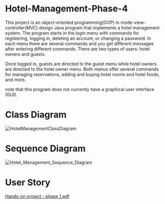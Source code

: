 # Hotel-Management-Phase-4
This project is an object-oriented programming(OOP) in mode-view-controller(MVC) design Java program that implements a hotel management system. The program starts in the login menu with commands for registering, logging in, deleting an account, or changing a password. In each menu there are several commands and you get different messages after entering different commands. There are two types of users: hotel owners and guests.

Once logged in, guests are directed to the guest menu while hotel owners are directed to the hotel owner menu. Both menus offer several commands for managing reservations, adding and buying hotel rooms and hotel foods, and more.

note that this program does not currently have a graphical user interface (GUI).

# Class Diagram
![HotelManagementClassDiagram](https://github.com/Amirhosein-Ghasemipour/Hotel-Management-Phase-4/assets/119773941/cc9d6977-75b6-4b54-b6bd-546bb46cb155)

# Sequence Diagram
![Hotel_Management_Sequence_Diagram](https://github.com/Amirhosein-Ghasemipour/Hotel-Management-Phase-4/assets/119773941/07aa4f0f-b043-415d-8aca-8bd3aa3f102c)

# User Story
[Hands-on project - phase 1.pdf](https://github.com/Amirhosein-Ghasemipour/Hotel-Management-Phase-4/files/14108117/Hands-on.project.-.phase.1.pdf)
